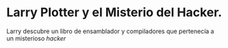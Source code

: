 # Larry Plotter y el Misterio del Hacker.

Larry descubre un libro de ensamblador y compiladores que pertenecía a un 
misterioso *hacker*
